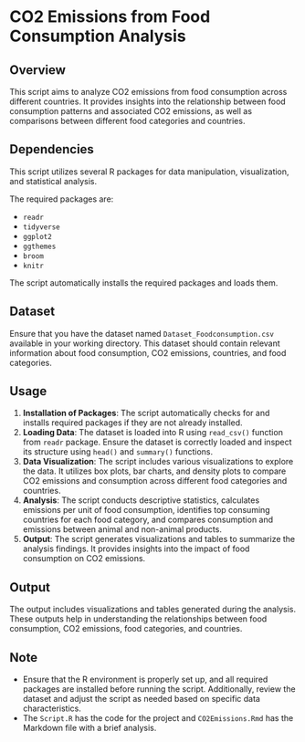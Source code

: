 # CO2 Emissions from Food Consumption Analysis

## Overview

This script aims to analyze CO2 emissions from food consumption across different countries. It provides insights into the relationship between food consumption patterns and associated CO2 emissions, as well as comparisons between different food categories and countries.

## Dependencies

This script utilizes several R packages for data manipulation, visualization, and statistical analysis. 

The required packages are:

- `readr`
- `tidyverse`
- `ggplot2`
- `ggthemes`
- `broom`
- `knitr`

The script automatically installs the required packages and loads them.

## Dataset

Ensure that you have the dataset named `Dataset_Foodconsumption.csv` available in your working directory. This dataset should contain relevant information about food consumption, CO2 emissions, countries, and food categories.

## Usage

1. __Installation of Packages__: The script automatically checks for and installs required packages if they are not already installed.
2. __Loading Data__: The dataset is loaded into R using `read_csv()` function from `readr` package. Ensure the dataset is correctly loaded and inspect its structure using `head()` and `summary()` functions.
3. __Data Visualization__: The script includes various visualizations to explore the data. It utilizes box plots, bar charts, and density plots to compare CO2 emissions and consumption across different food categories and countries.
4. __Analysis__: The script conducts descriptive statistics, calculates emissions per unit of food consumption, identifies top consuming countries for each food category, and compares consumption and emissions between animal and non-animal products.
5. __Output__: The script generates visualizations and tables to summarize the analysis findings. It provides insights into the impact of food consumption on CO2 emissions.

## Output

The output includes visualizations and tables generated during the analysis. These outputs help in understanding the relationships between food consumption, CO2 emissions, food categories, and countries.

## Note

- Ensure that the R environment is properly set up, and all required packages are installed before running the script. Additionally, review the dataset and adjust the script as needed based on specific data characteristics.
- The `Script.R` has the code for the project and `CO2Emissions.Rmd` has the Markdown file with a brief analysis.
